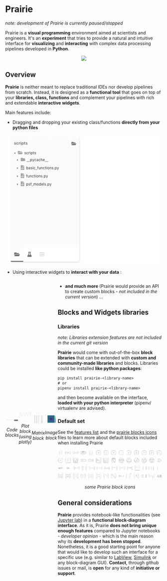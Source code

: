# Prairie

*note: development of Prairie is currently paused/stopped*

Prairie is a **visual programming** environment aimed at scientists and engineers. It's an **experiment** that tries to provide a natural and intuitive interface for **visualizing** and **interacting** with complex data processing pipelines developed in **Python**.

<p align="center">
  <img src ="doc/scan_oct_example.gif"/>
</p>



## Overview

**Prairie** is neither meant to replace traditional IDEs nor develop pipelines from scratch. Instead, it is designed as a **functional tool** that goes on top of your **libraries, class, functions** and complement your pipelines with rich and extendable **interactive widgets**.

Main features include:

- Dragging and dropping your existing class/functions **directly from your python files**

<p align="center">
  <img src ="doc/functions.gif" />
</p>

- Using interactive widgets to **interact with your data** : 



<div style='display:flex;flex-direction:row;align-items:center;justify-content:center;'>
        <div align='center'>
    	<img src="doc/inputs_and_outputs.png">
        <p><i>Code blocks</i></p>
   	</div>
    <div align='center'>
        <img src="doc/plot.png">
        <p><i>Plot block (using plotly)</i></p>
    </div>
<div>

<div style='display:flex;flex-direction:row;align-items:center;justify-content:center;'>
    <div align='center'>
        <img src="doc/matrix.png">
        <p><i>Matrix block</i></p>
    </div>
    <div align='center'>
    	<img src="doc/image_airy.png">
        <p><i>Image block</i></p>
   	</div>
<div>

- **and much more** (Prairie would provide an API to create custom blocks - *not included in the current version*) ...



## Blocks and Widgets libraries

### Libraries

*note: Libraries extension features are not included in the current git version*

**Prairie** would come with out-of-the-box **block libraries** that can be extended with **custom and community-made libraries** and blocks. Libraries could be installed **like python packages**:

```shell
pip install prairie-<library-name>
# or
pipenv install prairie-<library-name>
```

and then become available on the interface, **loaded with your python interpreter** (pipenv/ virtualenv are advised).

### Default set

See the [features list](doc/features_list.md) and the [prairie blocks icons](doc/prairie-icons.md) files to learn more about default blocks included when installing Prairie



<p align="center">
  <img src ="doc/block-icons.png"/>
    <p align="center"><i>some Prairie block icons</i></p>
</p>



## General considerations

**Prairie** provides notebook-like functionalities (see [Jupyter lab](https://jupyterlab.readthedocs.io/en/stable/getting_started/overview.html)) in a **functional block-diagram interface**. As it is, Prairie **does not bring unique enough features** compared to Jupyter notebooks - *developer opinion* - which is the main reason why its **development has been stopped**. Nonetheless, it is a good starting point for anyone that would like to develop such an interface for a specific use (e.g. similar to [LabView](http://www.ni.com/nl-nl/shop/labview.html), [Simulink](https://www.mathworks.com/products/simulink.html) or any block-diagram GUI). **Contact**, through github issues or mail, is **open** for any kind of **initiative or support**.